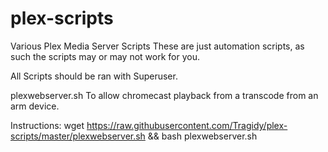 # plex-scripts
Various Plex Media Server Scripts
These are just automation scripts, as such the scripts may or may not work for you.

All Scripts should be ran with Superuser.

plexwebserver.sh
To allow chromecast playback from a transcode from an arm device.

Instructions:
wget https://raw.githubusercontent.com/Tragidy/plex-scripts/master/plexwebserver.sh  && bash plexwebserver.sh
